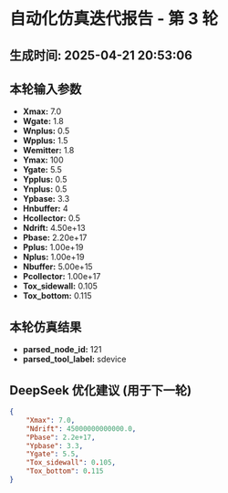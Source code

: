 # 自动化仿真迭代报告 - 第 3 轮
**生成时间:** 2025-04-21 20:53:06
--- 
## 本轮输入参数
- **Xmax:** 7.0
- **Wgate:** 1.8
- **Wnplus:** 0.5
- **Wpplus:** 1.5
- **Wemitter:** 1.8
- **Ymax:** 100
- **Ygate:** 5.5
- **Ypplus:** 0.5
- **Ynplus:** 0.5
- **Ypbase:** 3.3
- **Hnbuffer:** 4
- **Hcollector:** 0.5
- **Ndrift:** 4.50e+13
- **Pbase:** 2.20e+17
- **Pplus:** 1.00e+19
- **Nplus:** 1.00e+19
- **Nbuffer:** 5.00e+15
- **Pcollector:** 1.00e+17
- **Tox_sidewall:** 0.105
- **Tox_bottom:** 0.115

## 本轮仿真结果
- **parsed_node_id:** 121
- **parsed_tool_label:** sdevice

## DeepSeek 优化建议 (用于下一轮)
```json
{
    "Xmax": 7.0,
    "Ndrift": 45000000000000.0,
    "Pbase": 2.2e+17,
    "Ypbase": 3.3,
    "Ygate": 5.5,
    "Tox_sidewall": 0.105,
    "Tox_bottom": 0.115
}
```